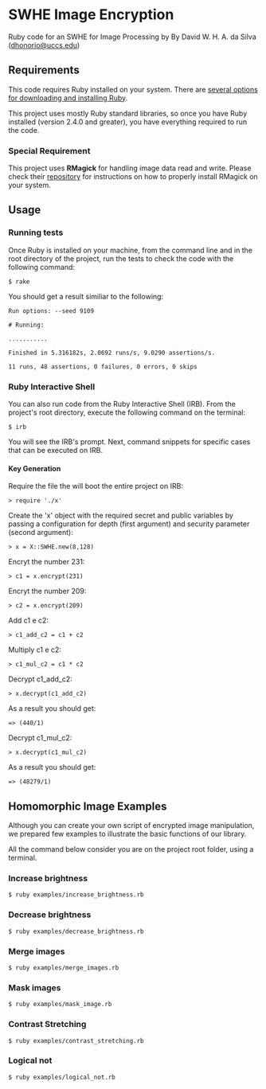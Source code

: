 # SWHE Image Encryption
Ruby code for an SWHE for Image Processing by By David W. H. A. da Silva (dhonorio@uccs.edu)

## Requirements

This code requires Ruby installed on your system. There are [several options for downloading and installing Ruby](https://www.ruby-lang.org/en/downloads/ "Download Ruby").

This project uses mostly Ruby standard libraries, so once you have Ruby installed (version 2.4.0 and greater), you have everything required to run the code.

### Special Requirement

This project uses **RMagick** for handling image data read and write. Please check their [repository](https://github.com/rmagick/rmagick) for instructions on how to properly install RMagick on your system.

## Usage

### Running tests

Once Ruby is installed on your machine, from the command line and in the root directory of the project, run the tests to check the code with the following command:

`$ rake`

You should get a result similiar to the following:

```console
Run options: --seed 9109

# Running:

...........

Finished in 5.316182s, 2.0692 runs/s, 9.0290 assertions/s.

11 runs, 48 assertions, 0 failures, 0 errors, 0 skips
```

### Ruby Interactive Shell

You can also run code from the Ruby Interactive Shell (IRB). From the project's root directory, execute the following command on the terminal:

`$ irb`

You will see the IRB's prompt. Next, command snippets for specific cases that can be executed on IRB.

#### Key Generation

Require the file the will boot the entire project on IRB:

`> require './x'`

Create the 'x' object with the required secret and public variables by passing a configuration for depth (first argument) and security parameter (second argument):

`> x = X::SWHE.new(8,128)`

Encryt the number 231:

`> c1 = x.encrypt(231)`

Encryt the number 209:

`> c2 = x.encrypt(209)`

Add c1 e c2:

`> c1_add_c2 = c1 + c2`

Multiply c1 e c2:

`> c1_mul_c2 = c1 * c2`

Decrypt c1_add_c2:

`> x.decrypt(c1_add_c2)`

As a result you should get:

`=> (440/1)`

Decrypt c1_mul_c2:

`> x.decrypt(c1_mul_c2)`

As a result you should get:

`=> (48279/1)`

## Homomorphic Image Examples

Although you can create your own script of encrypted image manipulation, we prepared few examples to illustrate the basic functions of our library.

All the command below consider you are on the project root folder, using a terminal.

### Increase brightness

`$ ruby examples/increase_brightness.rb`

### Decrease brightness

`$ ruby examples/decrease_brightness.rb`

### Merge images

`$ ruby examples/merge_images.rb`

### Mask images

`$ ruby examples/mask_image.rb`

### Contrast Stretching

`$ ruby examples/contrast_stretching.rb`

### Logical not

`$ ruby examples/logical_not.rb`
